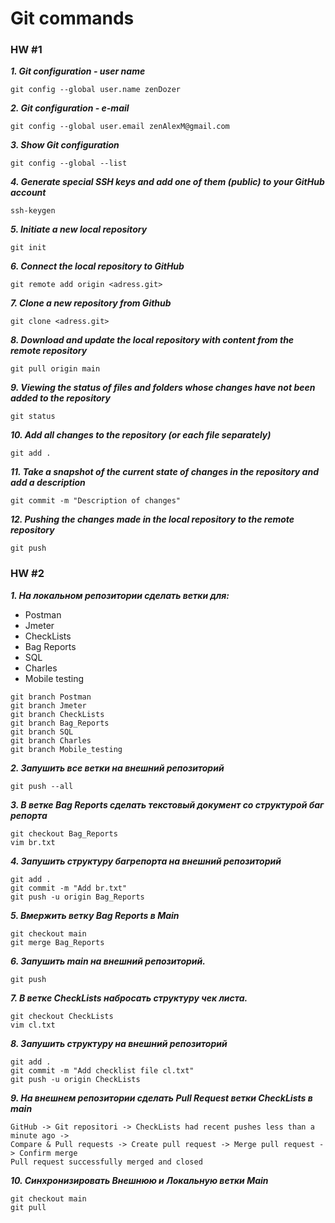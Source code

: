 # Git commands

### HW #1

***1. Git configuration - user name***

`git config --global user.name zenDozer`

***2. Git configuration - e-mail***

`git config --global user.email zenAlexM@gmail.com`

***3. Show Git configuration***

`git config --global --list`

***4. Generate special SSH keys and add one of them (public) to your GitHub account***

`ssh-keygen`

***5. Initiate a new local repository***

`git init`

***6. Connect the local repository to GitHub***

`git remote add origin <adress.git>`

***7. Clone a new repository from Github***

`git clone <adress.git>`

***8. Download and update the local repository with content from the remote repository***

`git pull origin main`

***9. Viewing the status of files and folders whose changes have not been added to the repository***

`git status`

***10. Add all changes to the repository (or each file separately)***

`git add .`

***11. Take a snapshot of the current state of changes in the repository and add a description***

`git commit -m "Description of changes"`

***12. Pushing the changes made in the local repository to the remote repository***

`git push`


### HW #2

***1. На локальном репозитории сделать ветки для:***
- Postman
- Jmeter
- CheckLists
- Bag Reports
- SQL
- Charles
- Mobile testing

```
git branch Postman
git branch Jmeter
git branch CheckLists
git branch Bag_Reports
git branch SQL
git branch Charles
git branch Mobile_testing
```

***2. Запушить все ветки на внешний репозиторий***

```
git push --all
```

***3. В ветке Bag Reports сделать текстовый документ со структурой баг репорта***

```
git checkout Bag_Reports
vim br.txt
```

***4. Запушить структуру багрепорта на внешний репозиторий***

```
git add .
git commit -m "Add br.txt"
git push -u origin Bag_Reports
```

***5. Вмержить ветку Bag Reports в Main***

```
git checkout main
git merge Bag_Reports
```

***6. Запушить main на внешний репозиторий.***

```
git push
```

***7. В ветке CheckLists набросать структуру чек листа.***

```
git checkout CheckLists
vim cl.txt
```

***8. Запушить структуру на внешний репозиторий***

```
git add .
git commit -m "Add checklist file cl.txt"
git push -u origin CheckLists
```

***9. На внешнем репозитории сделать Pull Request ветки CheckLists в main***

```
GitHub -> Git repositori -> CheckLists had recent pushes less than a minute ago -> 
Compare & Pull requests -> Create pull request -> Merge pull request -> Confirm merge
Pull request successfully merged and closed
```

***10. Синхронизировать Внешнюю и Локальную ветки Main***

```
git checkout main
git pull
```